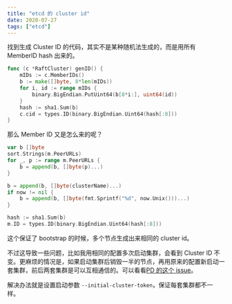 ```yaml
---
title: "etcd 的 cluster id"
date: 2020-07-27
tags: ["etcd"]
---
```


找到生成 Cluster ID 的代码，其实不是某种随机法生成的，而是用所有 MemberID hash 出来的。

```go
func (c *RaftCluster) genID() {
    mIDs := c.MemberIDs()
    b := make([]byte, 8*len(mIDs))
    for i, id := range mIDs {
        binary.BigEndian.PutUint64(b[8*i:], uint64(id))
    }
    hash := sha1.Sum(b)
    c.cid = types.ID(binary.BigEndian.Uint64(hash[:8]))
}
```

那么 Member ID 又是怎么来的呢？

```go
var b []byte
sort.Strings(m.PeerURLs)
for _, p := range m.PeerURLs {
    b = append(b, []byte(p)...)
}

b = append(b, []byte(clusterName)...)
if now != nil {
    b = append(b, []byte(fmt.Sprintf("%d", now.Unix()))...)
}

hash := sha1.Sum(b)
m.ID = types.ID(binary.BigEndian.Uint64(hash[:8]))
```

这个保证了 bootstrap 的时候，多个节点生成出来相同的 cluster id。

不过这导致一些问题，比如我用相同的配置多次启动集群，会看到 Cluster ID 不变。更麻烦的情况是，如果启动集群后销毁一半的节点，再用原来的配置新启动一套集群，前后两套集群是可以互相通信的。可以看看[PD 的这个 issue](https://github.com/pingcap/pd/issues/2606)。

解决办法就是设置启动参数 `--initial-cluster-token`，保证每套集群都不一样。